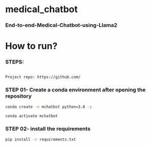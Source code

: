 # medical_chatbot


### End-to-end-Medical-Chatbot-using-Llama2

# How to run?

### STEPS:
```bash 

Project repo: https://github.com/
```
### STEP 01- Create a conda environment after opening the repository
```bash
conda create -n mchatbot python=3.8 -y
```
```bash
conda activate mchatbot
```
### STEP 02- install the requirements
```bash
pip install -r requirements.txt
```


